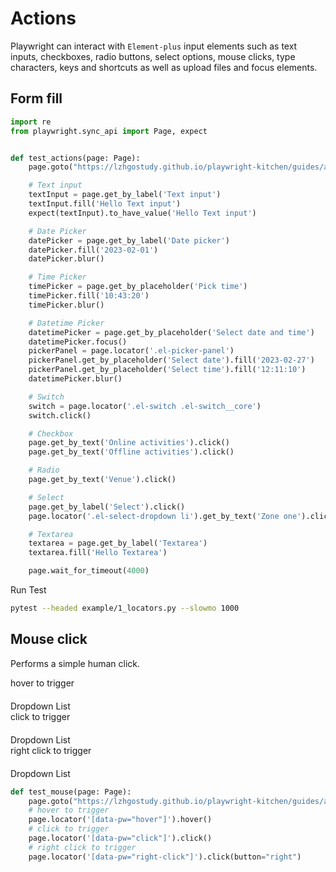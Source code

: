 # Actions

Playwright can interact with `Element-plus` input elements such as text inputs, checkboxes, radio buttons, select options, mouse clicks, type characters, keys and shortcuts as well as upload files and focus elements.

<style scoped>
.block-col-2 .demonstration {
  display: block;
  color: var(--el-text-color-secondary);
  font-size: 14px;
  margin-bottom: 20px;
}
</style>
<script setup>
import { ref } from 'vue';
import {
  ArrowDown,
  Check,
  CircleCheck,
  CirclePlus,
  CirclePlusFilled,
  Plus,
} from '@element-plus/icons-vue'

const form = ref({
  input: '',
  datePicker: "",
  timePicker: "",
  datetimePicker: "",
  switch: false,
  checkbox: [],
  radio: "",
  select: "",
  textarea: "",
})
</script>

## Form fill

<el-form :model="form" label-width="120px">
  <el-form-item label="Text input">
    <el-input v-model="form.input" placeholder="Please input" />
  </el-form-item>
  <el-form-item label="Date picker">
    <el-date-picker v-model="form.datePicker" type="date" placeholder="Pick a day" />
  </el-form-item>
  <el-form-item label="Time picker">
    <el-time-picker v-model="form.timePicker" placeholder="Pick time" />
  </el-form-item>
  <el-form-item label="Datetime picker">
    <el-date-picker v-model="form.datetimePicker" type="datetime" placeholder="Select date and time" />
  </el-form-item>
  <el-form-item label="Switch">
    <el-switch v-model="form.switch" />
  </el-form-item>
  <el-form-item label="Checkbox">
    <el-checkbox-group v-model="form.checkbox">
      <el-checkbox label="Online activities" name="type" />
      <el-checkbox label="Promotion activities" name="type" />
      <el-checkbox label="Offline activities" name="type" />
      <el-checkbox label="Simple brand exposure" name="type" />
    </el-checkbox-group>
  </el-form-item>
  <el-form-item label="Radio">
    <el-radio-group v-model="form.radio">
      <el-radio label="Sponsor" />
      <el-radio label="Venue" />
    </el-radio-group>
  </el-form-item>
  <el-form-item label="Select">
    <el-select v-model="form.select" placeholder="please select your zone">
      <el-option label="Zone one" value="shanghai" />
      <el-option label="Zone two" value="beijing" />
    </el-select>
  </el-form-item>
  <el-form-item label="Textarea">
    <el-input v-model="form.textarea" type="textarea" />
  </el-form-item>
</el-form>

```python
import re
from playwright.sync_api import Page, expect


def test_actions(page: Page):
    page.goto("https://lzhgostudy.github.io/playwright-kitchen/guides/actions.html")

    # Text input
    textInput = page.get_by_label('Text input')
    textInput.fill('Hello Text input')
    expect(textInput).to_have_value('Hello Text input')

    # Date Picker
    datePicker = page.get_by_label('Date picker')
    datePicker.fill('2023-02-01')
    datePicker.blur()

    # Time Picker
    timePicker = page.get_by_placeholder('Pick time')
    timePicker.fill('10:43:20')
    timePicker.blur()

    # Datetime Picker
    datetimePicker = page.get_by_placeholder('Select date and time')
    datetimePicker.focus()
    pickerPanel = page.locator('.el-picker-panel')
    pickerPanel.get_by_placeholder('Select date').fill('2023-02-27')
    pickerPanel.get_by_placeholder('Select time').fill('12:11:10')
    datetimePicker.blur()

    # Switch
    switch = page.locator('.el-switch .el-switch__core')
    switch.click()

    # Checkbox
    page.get_by_text('Online activities').click()
    page.get_by_text('Offline activities').click()

    # Radio
    page.get_by_text('Venue').click()

    # Select
    page.get_by_label('Select').click()
    page.locator('.el-select-dropdown li').get_by_text('Zone one').click()

    # Textarea
    textarea = page.get_by_label('Textarea')
    textarea.fill('Hello Textarea')

    page.wait_for_timeout(4000)

```

Run Test

```bash
pytest --headed example/1_locators.py --slowmo 1000
```

## Mouse click

Performs a simple human click.




<el-row class="block-col-2">
  <el-col :span="8">
    <span class="demonstration">hover to trigger</span>
    <el-dropdown>
      <span class="el-dropdown-link" data-pw="hover">
        Dropdown List<el-icon class="el-icon--right"><arrow-down /></el-icon>
      </span>
      <template #dropdown>
        <el-dropdown-menu>
          <el-dropdown-item :icon="Plus">Action 1</el-dropdown-item>
          <el-dropdown-item :icon="CirclePlusFilled">
            Action 2
          </el-dropdown-item>
          <el-dropdown-item :icon="CirclePlus">Action 3</el-dropdown-item>
          <el-dropdown-item :icon="Check">Action 4</el-dropdown-item>
          <el-dropdown-item :icon="CircleCheck">Action 5</el-dropdown-item>
        </el-dropdown-menu>
      </template>
    </el-dropdown>
  </el-col>
  <el-col :span="8">
    <span class="demonstration">click to trigger</span>
    <el-dropdown trigger="click">
      <span class="el-dropdown-link" data-pw="click">
        Dropdown List<el-icon class="el-icon--right"><arrow-down /></el-icon>
      </span>
      <template #dropdown>
        <el-dropdown-menu>
          <el-dropdown-item :icon="Plus">Action 1</el-dropdown-item>
          <el-dropdown-item :icon="CirclePlusFilled">
            Action 2
          </el-dropdown-item>
          <el-dropdown-item :icon="CirclePlus">Action 3</el-dropdown-item>
          <el-dropdown-item :icon="Check">Action 4</el-dropdown-item>
          <el-dropdown-item :icon="CircleCheck">Action 5</el-dropdown-item>
        </el-dropdown-menu>
      </template>
    </el-dropdown>
  </el-col>
  <el-col :span="8">
    <span class="demonstration">right click to trigger</span>
    <el-dropdown trigger="contextmenu">
      <span class="el-dropdown-link" data-pw="right-click">
        Dropdown List<el-icon class="el-icon--right"><arrow-down /></el-icon>
      </span>
      <template #dropdown>
        <el-dropdown-menu>
          <el-dropdown-item :icon="Plus">Action 1</el-dropdown-item>
          <el-dropdown-item :icon="CirclePlusFilled">
            Action 2
          </el-dropdown-item>
          <el-dropdown-item :icon="CirclePlus">Action 3</el-dropdown-item>
          <el-dropdown-item :icon="Check">Action 4</el-dropdown-item>
          <el-dropdown-item :icon="CircleCheck">Action 5</el-dropdown-item>
        </el-dropdown-menu>
      </template>
    </el-dropdown>
  </el-col>
</el-row>

```python
def test_mouse(page: Page):
    page.goto("https://lzhgostudy.github.io/playwright-kitchen/guides/actions.html")
    # hover to trigger
    page.locator('[data-pw="hover"]').hover()
    # click to trigger
    page.locator('[data-pw="click"]').click()
    # right click to trigger
    page.locator('[data-pw="right-click"]').click(button="right")
```